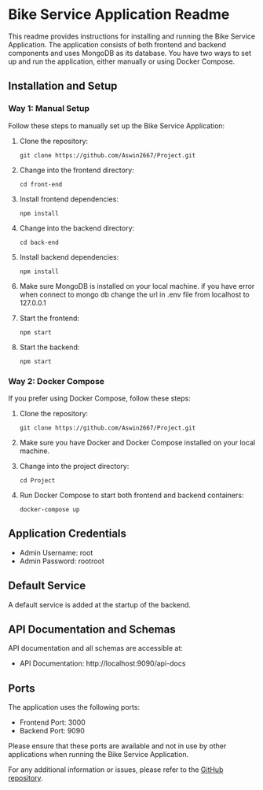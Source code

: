 # Bike Service Application Readme

This readme provides instructions for installing and running the Bike Service Application. The application consists of both frontend and backend components and uses MongoDB as its database. You have two ways to set up and run the application, either manually or using Docker Compose.

## Installation and Setup

### Way 1: Manual Setup

Follow these steps to manually set up the Bike Service Application:

1. Clone the repository:

   ```
   git clone https://github.com/Aswin2667/Project.git
   ```

2. Change into the frontend directory:

   ```
   cd front-end
   ```

3. Install frontend dependencies:

   ```
   npm install
   ```

4. Change into the backend directory:

   ```
   cd back-end
   ```

5. Install backend dependencies:

   ```
   npm install
   ```

6. Make sure MongoDB is installed on your local machine.
if you have error when connect to mongo db change the url in .env file from localhost to 127.0.0.1 
7. Start the frontend:

   ```
   npm start
   ```

8. Start the backend:

   ```
   npm start
   ```

### Way 2: Docker Compose

If you prefer using Docker Compose, follow these steps:

1. Clone the repository:

   ```
   git clone https://github.com/Aswin2667/Project.git
   ```

2. Make sure you have Docker and Docker Compose installed on your local machine.

3. Change into the project directory:

   ```
   cd Project
   ```

4. Run Docker Compose to start both frontend and backend containers:

   ```
   docker-compose up
   ```

## Application Credentials

- Admin Username: root
- Admin Password: rootroot

## Default Service

A default service is added at the startup of the backend.

## API Documentation and Schemas

API documentation and all schemas are accessible at:

- API Documentation: http://localhost:9090/api-docs

## Ports

The application uses the following ports:

- Frontend Port: 3000
- Backend Port: 9090

Please ensure that these ports are available and not in use by other applications when running the Bike Service Application.

For any additional information or issues, please refer to the [GitHub repository](https://github.com/Aswin2667/Bike-service-application.git).
